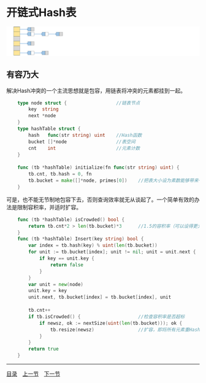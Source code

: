 # 开链式Hash表

![](../images/ChainedHT.png)
## 有容乃大
解决Hash冲突的一个主流思想就是包容，用链表将冲突的元素都挂到一起。
```go
	type node struct {					//链表节点
		key  string
		next *node
	}
	type hashTable struct {
		hash   func(str string) uint	//Hash函数
		bucket []*node					//表空间
		cnt    int						//元素计数
	}
	
	func (tb *hashTable) initialize(fn func(str string) uint) {
		tb.cnt, tb.hash = 0, fn
		tb.bucket = make([]*node, primes[0])	//把表大小设为素数能够带来一些好处
	}
```
可是，也不能无节制地包容下去，否则查询效率就无从谈起了。一个简单有效的办法是限制容积率，并适时扩容。
```go
	func (tb *hashTable) isCrowded() bool {
		return tb.cnt*2 > len(tb.bucket)*3		//1.5的容积率（可以设得更大）
	}
	func (tb *hashTable) Insert(key string) bool {
		var index = tb.hash(key) % uint(len(tb.bucket))
		for unit := tb.bucket[index]; unit != nil; unit = unit.next {
			if key == unit.key {
				return false
			}
		}
		var unit = new(node)
		unit.key = key
		unit.next, tb.bucket[index] = tb.bucket[index], unit

		tb.cnt++
		if tb.isCrowded() {						//检查容积率是否超标
			if newsz, ok := nextSize(uint(len(tb.bucket))); ok {
				tb.resize(newsz)				//扩容，即将所有元素重Hash到更大的表中
			}
		}
		return true
	}
```

---
[目录](../index.md)　[上一节](04.md)　[下一节](04-B.md)